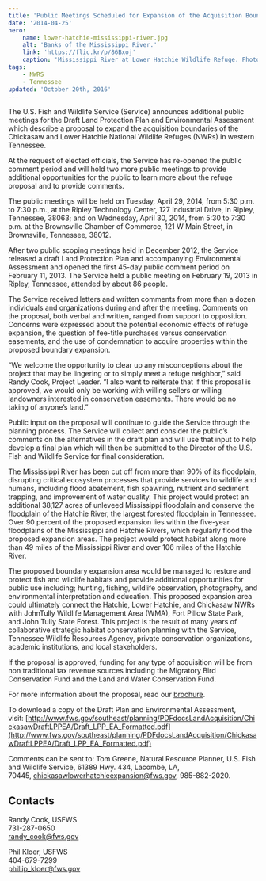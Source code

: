 ```yaml
---
title: 'Public Meetings Scheduled for Expansion of the Acquisition Boundaries of Chickasaw and Lower Hatchie National Wildlife Refuges'
date: '2014-04-25'
hero:
    name: lower-hatchie-mississippi-river.jpg
    alt: 'Banks of the Mississippi River.'
    link: 'https://flic.kr/p/86Bxoj'
    caption: 'Mississippi River at Lower Hatchie Wildlife Refuge. Photo by <a href=\"https://www.flickr.com/photos/rwklose/\" target=\"_blank\">Roland Klose</a> <a href=\"https://creativecommons.org/licenses/by-nd/2.0/\" target=\"_blank\">CC BY-ND 2.0</a>.'
tags:
    - NWRS
    - Tennessee
updated: 'October 20th, 2016'
---
```


The U.S. Fish and Wildlife Service (Service) announces additional public meetings for the Draft Land Protection Plan and Environmental Assessment which describe a proposal to expand the acquisition boundaries of the Chickasaw and Lower Hatchie National Wildlife Refuges (NWRs) in western Tennessee.

At the request of elected officials, the Service has re-opened the public comment period and will hold two more public meetings to provide additional opportunities for the public to learn more about the refuge proposal and to provide comments.

The public meetings will be held on Tuesday, April 29, 2014, from 5:30 p.m. to 7:30 p.m., at the Ripley Technology Center, 127 Industrial Drive, in Ripley, Tennessee, 38063; and on Wednesday, April 30, 2014, from 5:30 to 7:30 p.m. at the Brownsville Chamber of Commerce, 121 W Main Street, in Brownsville, Tennessee, 38012.

After two public scoping meetings held in December 2012, the Service released a draft Land Protection Plan and accompanying Environmental Assessment and opened the first 45-day public comment period on February 11, 2013. The Service held a public meeting on February 19, 2013 in Ripley, Tennessee, attended by about 86 people.

The Service received letters and written comments from more than a dozen individuals and organizations during and after the meeting. Comments on the proposal, both verbal and written, ranged from support to opposition. Concerns were expressed about the potential economic effects of refuge expansion, the question of fee-title purchases versus conservation easements, and the use of condemnation to acquire properties within the proposed boundary expansion.

“We welcome the opportunity to clear up any misconceptions about the project that may be lingering or to simply meet a refuge neighbor,” said Randy Cook, Project Leader. “I also want to reiterate that if this proposal is approved, we would only be working with willing sellers or willing landowners interested in conservation easements. There would be no taking of anyone’s land.”

Public input on the proposal will continue to guide the Service through the planning process. The Service will collect and consider the public’s comments on the alternatives in the draft plan and will use that input to help develop a final plan which will then be submitted to the Director of the U.S. Fish and Wildlife Service for final consideration.

The Mississippi River has been cut off from more than 90% of its floodplain, disrupting critical ecosystem processes that provide services to wildlife and humans, including flood abatement, fish spawning, nutrient and sediment trapping, and improvement of water quality. This project would protect an additional 38,127 acres of unleveed Mississippi floodplain and conserve the floodplain of the Hatchie River, the largest forested floodplain in Tennessee. Over 90 percent of the proposed expansion lies within the five-year floodplains of the Mississippi and Hatchie Rivers, which regularly flood the proposed expansion areas. The project would protect habitat along more than 49 miles of the Mississippi River and over 106 miles of the Hatchie River.

The proposed boundary expansion area would be managed to restore and protect fish and wildlife habitats and provide additional opportunities for public use including; hunting, fishing, wildlife observation, photography, and environmental interpretation and education. This proposed expansion area could ultimately connect the Hatchie, Lower Hatchie, and Chickasaw NWRs with JohnTully Wildlife Management Area (WMA), Fort Pillow State Park, and John Tully State Forest. This project is the result of many years of collaborative strategic habitat conservation planning with the Service, Tennessee Wildlife Resources Agency, private conservation organizations, academic institutions, and local stakeholders.

If the proposal is approved, funding for any type of acquisition will be from non traditional tax revenue sources including the Migratory Bird Conservation Fund and the Land and Water Conservation Fund.

For more information about the proposal, read our [brochure](http://www.fws.gov/southeast/news/ChickasawExpansionBrochApril.pdf).

To download a copy of the Draft Plan and Environmental Assessment, visit: [http://www.fws.gov/southeast/planning/PDFdocsLandAcquisition/ChickasawDraftLPPEA/Draft_LPP_EA_Formatted.pdf](http://www.fws.gov/southeast/planning/PDFdocsLandAcquisition/ChickasawDraftLPPEA/Draft_LPP_EA_Formatted.pdf)

Comments can be sent to: Tom Greene, Natural Resource Planner, U.S. Fish and Wildlife Service, 61389 Hwy. 434, Lacombe, LA, 70445, [chickasawlowerhatchieexpansion@fws.gov](mailto:chickasawlowerhatchieexpansion@fws.gov), 985-882-2020.

## Contacts

Randy Cook, USFWS  
731-287-0650  
[randy_cook@fws.gov](mailto:randy_cook@fws.gov)

Phil Kloer, USFWS  
404-679-7299  
[phillip_kloer@fws.gov](mailto:phillip_kloer@fws.gov)
